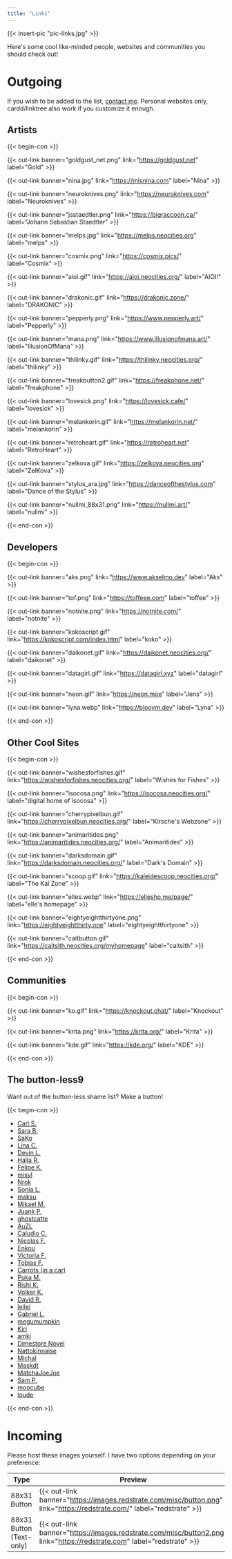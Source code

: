 ```yaml
---
title: "Links"
---
```


{{< insert-pic "pic-links.jpg" >}}

Here's some cool like-minded people, websites and communities you should check out!

# Outgoing

If you wish to be added to the list, [contact me](/contact). Personal websites only, cardd/linktree also work if you customize it enough.

## Artists

{{< begin-con >}}

{{< out-link banner="goldgust_net.png" link="https://goldgust.net" label="Gold" >}}

{{< out-link banner="nina.jpg" link="https://misnina.com" label="Nina" >}}

{{< out-link banner="neuroknives.png" link="https://neuroknives.com" label="Neuroknives" >}}

{{< out-link banner="jsstaedtler.png" link="https://bigraccoon.ca/" label="Johann Sebastian Staedtler" >}}

{{< out-link banner="melps.jpg" link="https://melps.neocities.org" label="melps" >}}

{{< out-link banner="cosmix.png" link="https://cosmix.pics/" label="Cosmix" >}}

{{< out-link banner="aioi.gif" link="https://aioi.neocities.org/" label="AIOI!" >}}

{{< out-link banner="drakonic.gif" link="https://drakonic.zone/" label="DRAKONIC" >}}

{{< out-link banner="pepperly.png" link="https://www.pepperly.art/" label="Pepperly" >}}

{{< out-link banner="mana.png" link="https://www.illusionofmana.art/" label="IllusionOfMana" >}}

{{< out-link banner="thilinky.gif" link="https://thilinky.neocities.org/" label="thilinky" >}}

{{< out-link banner="freakbutton2.gif" link="https://freakphone.net/" label="freakphone" >}}

{{< out-link banner="lovesick.png" link="https://lovesick.cafe/" label="lovesick" >}}

{{< out-link banner="melankorin.gif" link="https://melankorin.net/" label="melankorin" >}}

{{< out-link banner="retroheart.gif" link="https://retroheart.net" label="RetroHeart" >}}

{{< out-link banner="zelkova.gif" link="https://zelkova.neocities.org" label="ZelKova" >}}

{{< out-link banner="stylus_ara.jpg" link="https://danceofthestylus.com" label="Dance of the Stylus" >}}

{{< out-link banner="nullmi_88x31.png" link="https://nullmi.art/" label="nullmi" >}}

{{< end-con >}}

## Developers

{{< begin-con >}}

{{< out-link banner="aks.png" link="https://www.akselmo.dev" label="Aks" >}}

{{< out-link banner="tof.png" link="https://toffeee.com" label="toffee" >}}

{{< out-link banner="notnite.png" link="https://notnite.com/" label="notnite" >}}

{{< out-link banner="kokoscript.gif" link="https://kokoscript.com/index.html" label="koko" >}}

{{< out-link banner="daikonet.gif" link="https://daikonet.neocities.org/" label="daikonet" >}}

{{< out-link banner="datagirl.gif" link="https://datagirl.xyz" label="datagirl" >}}

{{< out-link banner="neon.gif" link="https://neon.moe" label="Jens" >}}

{{< out-link banner="lyna.webp" link="https://blooym.dev" label="Lyna" >}}

{{< end-con >}}

## Other Cool Sites

{{< begin-con >}}

{{< out-link banner="wishesforfishes.gif" link="https://wishesforfishes.neocities.org/" label="Wishes for Fishes" >}}

{{< out-link banner="isocosa.png" link="https://isocosa.neocities.org/" label="digital home of isocosa" >}}

{{< out-link banner="cherrypixelbun.gif" link="https://cherrypixelbun.neocities.org/" label="Kirsche's Webzone" >}}

{{< out-link banner="animaritides.png" link="https://animaritides.neocities.org/" label="Animaritides" >}}

{{< out-link banner="darksdomain.gif" link="https://darksdomain.neocities.org/" label="Dark's Domain" >}}

{{< out-link banner="scoop.gif" link="https://kaleidescoop.neocities.org/" label="The Kal Zone" >}}

{{< out-link banner="elles.webp" link="https://ellesho.me/page/" label="elle's homepage" >}}

{{< out-link banner="eightyeightthirtyone.png" link="https://eightyeightthirty.one" label="eightyeightthirtyone" >}}

{{< out-link banner="caitbutton.gif" link="https://caitsith.neocities.org/myhomepage" label="caitsith" >}}

{{< end-con >}}

## Communities

{{< begin-con >}}

{{< out-link banner="ko.gif" link="https://knockout.chat/" label="Knockout" >}}

{{< out-link banner="krita.png" link="https://krita.org/" label="Krita" >}}

{{< out-link banner="kde.gif" link="https://kde.org/" label="KDE" >}}

{{< end-con >}}

## The button-less9

Want out of the button-less shame list? Make a button!

{{< begin-con >}}

* [Carl S.](https://carlschwan.eu/)
* [Sara B.](https://sarahduck.ca/)
* [SaKo](https://sako.neocities.org/)
* [Lina C.](https://udomyon.com/)
* [Devin L.](https://espi.dev/)
* [Halla R.](https://valdyas.org/fading/)
* [Felipe K.](https://ffkkinos.com/)
* [misyl](https://froggi.es/)
* [Nrok](https://nrok.carrd.co/)
* [Sonia L.](http://fyredrake.net/)
* [maksu](https://maksu.codeberg.page/)
* [Mikael M.](https://molentum.me/)
* [Juank P.](https://juankprada.net/)
* [ghostcatte](https://ghostcatte.art/)
* [AuZL](https://blog.au27.net/)
* [Caludio C.](https://claudiocambra.com/)
* [Nicolas F.](https://nicolasfella.de/)
* [Enkou](https://oolongnoon.carrd.co/)
* [Victoria F.](https://hackerbots.net/)
* [Tobias F.](https://tobiasfella.de/)
* [Carrots (in a car)](https://carrotsinacar.carrd.co/)
* [Puka M.](https://puka-muriska.neocities.org/)
* [Rishi K.](https://rishikumar.dev/)
* [Volker K.](https://volkerkrause.eu/)
* [David R.](https://www.davidrevoy.com/)
* [leilei](https://lei-lei.neocities.org/)
* [Gabriel L.](https://www.tiopalada.art/)
* [megumumpkin](https://megumumpkin.github.io/)
* [Kiri](https://expiredpopsicle.com/)
* [amki](https://amkitakk.com/)
* [Dimestore Novel](https://dimestore.fun/)
* [Nattokinnaise](https://natto.neocities.org/)
* [Michal](https://onelastsketch.wordpress.com/)
* [Maskdt](https://darkandstormyart.com/)
* [MatchaJoeJoe](https://matchajoejoe.games/)
* [Sam P.](https://sam.pavot.ca/)
* [moocube](https://www.mooncube.space/)
* [loude](https://threefiftyfour.dk/)

{{< end-con >}}

# Incoming

Please host these images yourself. I have two options depending on your preference:

| Type | Preview | HTML |
| -----|---------|--------|
| 88x31 Button | {{< out-link banner="https://images.redstrate.com/misc/button.png" link="https://redstrate.com/" label="redstrate" >}} | ```<a href="https://redstrate.com/"><img src="button.png"/></a>``` |
| 88x31 Button (Text-only) | {{< out-link banner="https://images.redstrate.com/misc/button2.png" link="https://redstrate.com" label="redstrate" >}} | ```<a href="https://redstrate.com/"><img src="button2.png"/></a>``` |

